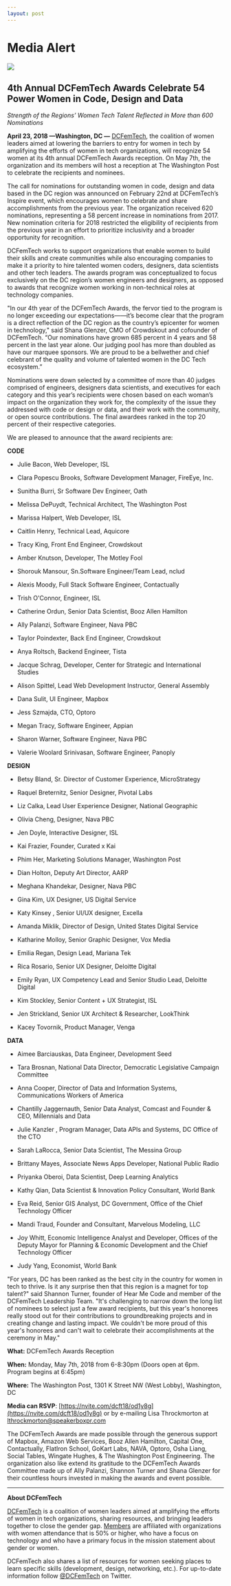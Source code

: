 ```yaml
---
layout: post
---
```

<h1><span class="main-headline">Media Alert</span></h1>

![](/assets/awards-2018/dcft18-rsvp-open.png)

## 4th Annual DCFemTech Awards Celebrate 54 Power Women in Code, Design and Data

*Strength of the Regions’ Women Tech Talent Reflected in More than 600 Nominations*

**April 23, 2018 —Washington, DC —** [DCFemTech](http://dcfemtech.github.io/), the coalition of women leaders aimed at lowering the barriers to entry for women in tech by amplifying the efforts of women in tech organizations, will recognize 54 women at its 4th annual DCFemTech Awards reception. On May 7th, the organization and its members will host a reception at The Washington Post to celebrate the recipients and nominees.

The call for nominations for outstanding women in code, design and data based in the DC region was announced on February 22nd at DCFemTech’s Inspire event, which encourages women to celebrate and share accomplishments from the previous year. The organization received 620 nominations, representing a 58 percent increase in nominations from 2017. New nomination criteria for 2018 restricted the eligibility of recipients from the previous year in an effort to prioritize inclusivity and a broader opportunity for recognition.

DCFemTech works to support organizations that enable women to build their skills and create communities while also encouraging companies to make it a priority to hire talented women coders, designers, data scientists and other tech leaders. The awards program was conceptualized to focus exclusively on the DC region’s women engineers and designers, as opposed to awards that recognize women working in non-technical roles at technology companies.

"In our 4th year of the DCFemTech Awards, the fervor tied to the program is no longer exceeding our expectations——it’s become clear that the program is a direct reflection of the DC region as the country’s epicenter for women in technology," said Shana Glenzer, CMO of Crowdskout and cofounder of DCFemTech. “Our nominations have grown 685 percent in 4 years and 58 percent in the last year alone. Our judging pool has more than doubled as have our marquee sponsors. We are proud to be a bellwether and chief celebrant of the quality and volume of talented women in the DC Tech ecosystem.”

Nominations were down selected by a committee of more than 40 judges comprised of engineers, designers data scientists, and executives for each category and this year’s recipients were chosen based on each woman’s impact on the organization they work for, the complexity of the issue they addressed with code or design or data, and their work with the community, or open source contributions. The final awardees ranked in the top 20 percent of their respective categories.

We are pleased to announce that the award recipients are:

**CODE**

* Julie Bacon, Web Developer, ISL

* Clara Popescu Brooks, Software Development Manager, FireEye, Inc. 

* Sunitha Burri, Sr Software Dev Engineer, Oath

* Melissa DePuydt, Technical Architect, The Washington Post

* Marissa Halpert, Web Developer, ISL

* Caitlin Henry, Technical Lead, Aquicore

* Tracy King, Front End Engineer, Crowdskout

* Amber Knutson, Developer, The Motley Fool

* Shorouk Mansour, Sn.Software Engineer/Team Lead, nclud

* Alexis Moody, Full Stack Software Engineer, Contactually

* Trish O'Connor, Engineer, ISL

* Catherine Ordun, Senior Data Scientist, Booz Allen Hamilton

* Ally Palanzi, Software Engineer, Nava PBC

* Taylor Poindexter, Back End Engineer, Crowdskout

* Anya Roltsch, Backend Engineer, Tista

* Jacque Schrag, Developer, Center for Strategic and International Studies

* Alison Spittel, Lead Web Development Instructor, General Assembly

* Dana Sulit, UI Engineer, Mapbox

* Jess Szmajda, CTO, Optoro

* Megan Tracy, Software Engineer, Appian

* Sharon Warner, Software Engineer, Nava PBC

* Valerie Woolard Srinivasan, Software Engineer, Panoply

**DESIGN**

* Betsy Bland, Sr. Director of Customer Experience, MicroStrategy

* Raquel Breternitz, Senior Designer, Pivotal Labs

* Liz Calka, Lead User Experience Designer, National Geographic

* Olivia Cheng, Designer, Nava PBC

* Jen Doyle, Interactive Designer, ISL

* Kai Frazier, Founder, Curated x Kai

* Phim Her, Marketing Solutions Manager, Washington Post

* Dian Holton, Deputy Art Director, AARP 

* Meghana Khandekar, Designer, Nava PBC

* Gina Kim, UX Designer, US Digital Service

* Katy Kinsey , Senior UI/UX designer, Excella

* Amanda Miklik, Director of Design, United States Digital Service

* Katharine Molloy, Senior Graphic Designer, Vox Media

* Emilia Regan, Design Lead, Mariana Tek

* Rica Rosario, Senior UX Designer, Deloitte Digital

* Emily Ryan, UX Competency Lead and Senior Studio Lead, Deloitte Digital

* Kim Stockley, Senior Content + UX Strategist, ISL

* Jen Strickland, Senior UX Architect & Researcher, LookThink

* Kacey Tovornik, Product Manager, Venga

**DATA**

* Aimee Barciauskas, Data Engineer, Development Seed

* Tara Brosnan, National Data Director, Democratic Legislative Campaign Committee

* Anna Cooper, Director of Data and Information Systems, Communications Workers of America

* Chantilly Jaggernauth, Senior Data Analyst, Comcast and Founder & CEO, Millennials and Data

* Julie Kanzler , Program Manager, Data APIs and Systems, DC Office of the CTO

* Sarah LaRocca, Senior Data Scientist, The Messina Group

* Brittany Mayes, Associate News Apps Developer, National Public Radio

* Priyanka Oberoi, Data Scientist, Deep Learning Analytics

* Kathy Qian, Data Scientist & Innovation Policy Consultant, World Bank

* Eva Reid, Senior GIS Analyst, DC Government, Office of the Chief Technology Officer

* Mandi Traud, Founder and Consultant, Marvelous Modeling, LLC

* Joy Whitt, Economic Intelligence Analyst and Developer, Offices of the Deputy Mayor for Planning & Economic Development and the Chief Technology Officer

* Judy Yang, Economist, World Bank

"For years, DC has been ranked as the best city in the country for women in tech to thrive. Is it any surprise then that this region is a magnet for top talent?" said Shannon Turner, founder of Hear Me Code and member of the DCFemTech Leadership Team. "It's challenging to narrow down the long list of nominees to select just a few award recipients, but this year's honorees really stood out for their contributions to groundbreaking projects and in creating change and lasting impact. We couldn't be more proud of this year's honorees and can't wait to celebrate their accomplishments at the ceremony in May."

 

**What:** DCFemTech Awards Reception

**When:** Monday, May 7th, 2018 from 6-8:30pm (Doors open at 6pm. Program begins at 6:45pm)

**Where:** The Washington Post, 1301 K Street NW (West Lobby), Washington, DC

**Media can RSVP**: [https://nvite.com/dcft18/od1y8g](https://nvite.com/dcft18/od1y8g) or by e-mailing Lisa Throckmorton at lthrockmorton@speakerboxpr.com

 

The DCFemTech Awards are made possible through the generous support of Mapbox, Amazon Web Services, Booz Allen Hamilton, Capital One, Contactually, FlatIron School, GoKart Labs, NAVA, Optoro, Osha Liang, Social Tables, Wingate Hughes, & The Washington Post Engineering. The organization also like extend its gratitude to the DCFemTech Awards Committee made up of Ally Palanzi, Shannon Turner and Shana Glenzer for their countless hours invested in making the awards and event possible.

 ** **

**About DCFemTech**

[DCFemTech](http://dcfemtech.github.io/) is a coalition of women leaders aimed at amplifying the efforts of women in tech organizations, sharing resources, and bringing leaders together to close the gender gap. [Members](http://dcfemtech.github.io/about.html) are affiliated with organizations with women attendance that is 50% or higher, who have a focus on technology and who have a primary focus in the mission statement about gender or women.

 

DCFemTech also shares a list of resources for women seeking places to learn specific skills (development, design, networking, etc.). For up-to-date information follow [@DCFemTech](http://www.twitter.com/dcfemtech) on Twitter. 
